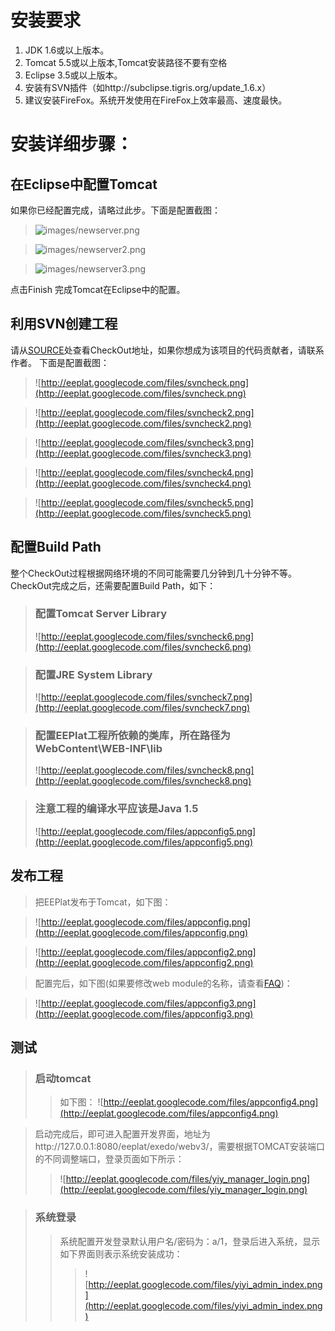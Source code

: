 # 安装要求 #
  1. JDK 1.6或以上版本。
  1. Tomcat 5.5或以上版本,Tomcat安装路径不要有空格
  1. Eclipse 3.5或以上版本。
  1. 安装有SVN插件（如http://subclipse.tigris.org/update_1.6.x）
  1. 建议安装FireFox。系统开发使用在FireFox上效率最高、速度最快。


# 安装详细步骤： #

## 在Eclipse中配置Tomcat ##
如果你已经配置完成，请略过此步。下面是配置截图：
> ![images/newserver.png](images/newserver.png)

> ![images/newserver2.png](images/newserver2.png)

> ![images/newserver3.png](images/newserver3.png)

点击Finish 完成Tomcat在Eclipse中的配置。


## 利用SVN创建工程 ##
请从[SOURCE](http://code.google.com/p/eeplat/source/checkout)处查看CheckOut地址，如果你想成为该项目的代码贡献者，请联系作者。
下面是配置截图：

> ![http://eeplat.googlecode.com/files/svncheck.png](http://eeplat.googlecode.com/files/svncheck.png)

> ![http://eeplat.googlecode.com/files/svncheck2.png](http://eeplat.googlecode.com/files/svncheck2.png)

> ![http://eeplat.googlecode.com/files/svncheck3.png](http://eeplat.googlecode.com/files/svncheck3.png)

> ![http://eeplat.googlecode.com/files/svncheck4.png](http://eeplat.googlecode.com/files/svncheck4.png)

> ![http://eeplat.googlecode.com/files/svncheck5.png](http://eeplat.googlecode.com/files/svncheck5.png)


## 配置Build Path ##
整个CheckOut过程根据网络环境的不同可能需要几分钟到几十分钟不等。
CheckOut完成之后，还需要配置Build Path，如下：

> ### 配置Tomcat Server Library ###
> ![http://eeplat.googlecode.com/files/svncheck6.png](http://eeplat.googlecode.com/files/svncheck6.png)

> ### 配置JRE System Library ###
> ![http://eeplat.googlecode.com/files/svncheck7.png](http://eeplat.googlecode.com/files/svncheck7.png)

> ### 配置EEPlat工程所依赖的类库，所在路径为 WebContent\WEB-INF\lib ###
> ![http://eeplat.googlecode.com/files/svncheck8.png](http://eeplat.googlecode.com/files/svncheck8.png)

> ### 注意工程的编译水平应该是Java 1.5 ###
> ![http://eeplat.googlecode.com/files/appconfig5.png](http://eeplat.googlecode.com/files/appconfig5.png)

## 发布工程 ##

> 把EEPlat发布于Tomcat，如下图：

> ![http://eeplat.googlecode.com/files/appconfig.png](http://eeplat.googlecode.com/files/appconfig.png)

> ![http://eeplat.googlecode.com/files/appconfig2.png](http://eeplat.googlecode.com/files/appconfig2.png)

> 配置完后，如下图(如果要修改web module的名称，请查看[FAQ](FAQ.md))：

> ![http://eeplat.googlecode.com/files/appconfig3.png](http://eeplat.googlecode.com/files/appconfig3.png)


## 测试 ##
> ### 启动tomcat ###
> > 如下图：
> > ![http://eeplat.googlecode.com/files/appconfig4.png](http://eeplat.googlecode.com/files/appconfig4.png)

> 启动完成后，即可进入配置开发界面，地址为http://127.0.0.1:8080/eeplat/exedo/webv3/，需要根据TOMCAT安装端口的不同调整端口，登录页面如下所示：
> > ![http://eeplat.googlecode.com/files/yiy_manager_login.png](http://eeplat.googlecode.com/files/yiy_manager_login.png)

> ### 系统登录 ###
> > 系统配置开发登录默认用户名/密码为：a/1，登录后进入系统，显示如下界面则表示系统安装成功：
> > > ![http://eeplat.googlecode.com/files/yiyi_admin_index.png](http://eeplat.googlecode.com/files/yiyi_admin_index.png)
